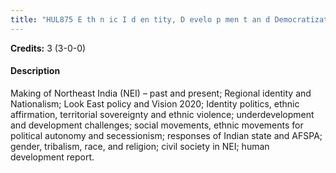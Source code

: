 ```yaml
---
title: "HUL875 E th n ic I d en tity, D evelo p men t an d Democratization in North-east India"
---
```

**Credits:** 3 (3-0-0)

#### Description
Making of Northeast India (NEI) – past and present; Regional identity and Nationalism; Look East policy and Vision 2020; Identity politics, ethnic affirmation, territorial sovereignty and ethnic violence; underdevelopment and development challenges; social movements, ethnic movements for political autonomy and secessionism; responses of Indian state and AFSPA; gender, tribalism, race, and religion; civil society in NEI; human development report.